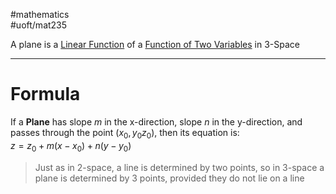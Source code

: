 #mathematics  
#uoft/mat235 

A plane is a [Linear Function](Linear%20Function.md) of a [Function of Two Variables](Function%20of%20Two%20Variables.md) in 3-Space

---
# Formula
If a **Plane** has slope $m$ in the x-direction, slope $n$ in the y-direction, and passes through the point $(x_{0},y_{0}z_{0})$, then its equation is:  
$z=z_{0}+m(x-x_{0})+n(y-y_{0})$

> Just as in 2-space, a line is determined by two points, so in 3-space a plane is determined by 3 points, provided they do not lie on a line